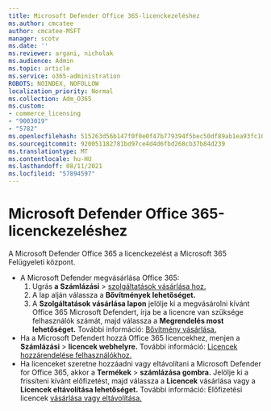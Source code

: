 ```yaml
---
title: Microsoft Defender Office 365-licenckezeléshez
ms.author: cmcatee
author: cmcatee-MSFT
manager: scotv
ms.date: ''
ms.reviewer: argani, nicholak
ms.audience: Admin
ms.topic: article
ms.service: o365-administration
ROBOTS: NOINDEX, NOFOLLOW
localization_priority: Normal
ms.collection: Adm_O365
ms.custom:
- commerce_licensing
- "9003019"
- "5782"
ms.openlocfilehash: 515263d56b147f0f0e0f47b779394f5bec50df89ab1ea93fc1042384270a2ba3
ms.sourcegitcommit: 920051182781bd97ce4d4d6fbd268cb37b84d239
ms.translationtype: MT
ms.contentlocale: hu-HU
ms.lasthandoff: 08/11/2021
ms.locfileid: "57894597"
---
```

# <a name="microsoft-defender-for-office-365-license-management"></a>Microsoft Defender Office 365-licenckezeléshez

A Microsoft Defender Office 365 a licenckezelést a Microsoft 365 Felügyeleti központ.

- A Microsoft Defender megvásárlása Office 365:
    1. Ugrás **a Számlázási**  >  [szolgáltatások vásárlása hoz.](https://go.microsoft.com/fwlink/p/?linkid=868433)
    2. A lap alján válassza a **Bővítmények lehetőséget.**
    3. A **Szolgáltatások vásárlása lapon** jelölje ki a megvásárolni kívánt Office 365 Microsoft Defendert, írja be a licencre van szüksége felhasználók számát, majd válassza a **Megrendelés most lehetőséget.** További információ: [Bővítmény vásárlása.](https://docs.microsoft.com/microsoft-365/commerce/buy-or-edit-an-add-on)
- Ha a Microsoft Defendert hozzá Office 365 licencekhez, menjen a **Számlázási**  >  **licencek webhelyre.** További információ: [Licencek hozzárendelése felhasználókhoz.](https://docs.microsoft.com/microsoft-365/admin/manage/assign-licenses-to-users)
- Ha licenceket szeretne hozzáadni vagy eltávolítani a Microsoft Defender for Office 365, akkor a **Termékek**  >  **számlázása gombra.** Jelölje ki a frissíteni kívánt előfizetést, majd válassza a **Licencek** vásárlása vagy a **Licencek eltávolítása lehetőséget.** További információ: Előfizetési licencek [vásárlása vagy eltávolítása.](https://docs.microsoft.com/microsoft-365/commerce/licenses/buy-licenses)